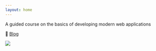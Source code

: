 ```yaml
---
layout: home
---
```


A guided course on the basics of developing modern web applications

:link: [Blog](/blog)

[![](/assets/images/jekyll-logo.png)](https://jekyllrb.com/)
